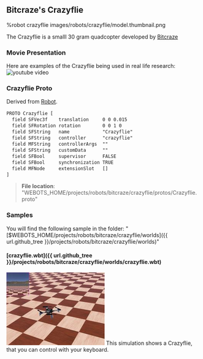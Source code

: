 ## Bitcraze's Crazyflie

%robot crazyflie images/robots/crazyflie/model.thumbnail.png

The Crazyflie is a smalll 30 gram quadcopter developed by [Bitcraze](https://www.bitcraze.io)

### Movie Presentation

Here are examples of the Crazyflie being used in real life research:
![youtube video](https://youtu.be/zgUz5USTw6c)

### Crazyflie Proto

Derived from [Robot](../reference/robot.md).

```
PROTO Crazyflie [
  field SFVec3f    translation     0 0 0.015
  field SFRotation rotation        0 0 1 0
  field SFString   name            "Crazyflie"
  field SFString   controller      "crazyflie"
  field MFString   controllerArgs  ""
  field SFString   customData      ""
  field SFBool     supervisor      FALSE
  field SFBool     synchronization TRUE
  field MFNode     extensionSlot   []
]
```
> **File location**: "WEBOTS\_HOME/projects/robots/bitcraze/crazyflie/protos/Crazyflie.proto"

### Samples

You will find the following sample in the folder: "[$WEBOTS\_HOME/projects/robots/bitcraze/crazyflie/worlds]({{ url.github_tree }}/projects/robots/bitcraze/crazyflie/worlds)"

#### [crazyflie.wbt]({{ url.github_tree }}/projects/robots/bitcraze/crazyflie/worlds/crazyflie.wbt)

![crazyflie.wbt.png](images/robots/crazyflie/crazyflie.wbt.jpg) This simulation shows a Crazyflie, that you can control with your keyboard.
